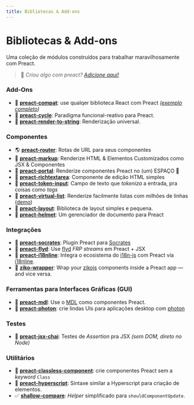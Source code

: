 ```yaml
---
title: Bibliotecas & Add-ons
---
```


# Bibliotecas & Add-ons

Uma coleção de módulos construídos para trabalhar maravilhosamente com Preact.

> :information_desk_person: _Criou algo com preact?
> [Adicione aqui!](https://github.com/preactjs/preact-www/blob/master/content/pt-br/about/libraries-addons.md)_


### Add-Ons

- :raised_hands: **[preact-compat](https://github.com/preactjs/preact-compat)**: use qualqer biblioteca React com Preact *([exemplo completo](https://github.com/developit/preact-compat-example))*
- :repeat: **[preact-cycle](https://github.com/developit/preact-cycle)**: Paradigma funcional-reativo para Preact.
- :page_facing_up: **[preact-render-to-string](https://github.com/preactjs/preact-render-to-string)**: Renderização universal.


### Componentes

- :earth_americas: **[preact-router](https://github.com/preactjs/preact-router)**: Rotas de URL para seus componentes
- :bookmark_tabs: **[preact-markup](https://github.com/developit/preact-markup)**: Renderize HTML & Elementos Customizados como JSX & Componentes
- :satellite: **[preact-portal](https://github.com/developit/preact-portal)**: Renderize componentes Preact no (um) ESPAÇO :milky_way:
- :pencil: **[preact-richtextarea](https://github.com/developit/preact-richtextarea)**: Componente de edição HTML simples
- :bookmark: **[preact-token-input](https://github.com/developit/preact-token-input)**: Campo de texto que <i>tokeniza</i> a entrada, pra coisas como <i>tags</i>
- :card_index: **[preact-virtual-list](https://github.com/developit/preact-virtual-list)**: Renderize facilmente listas com milhões de linhas ([demo](https://jsfiddle.net/developit/qqan9pdo/))
- :triangular_ruler: **[preact-layout](https://download.github.io/preact-layout/)**: Biblioteca de layout simples e pequena.
- :construction_worker: **[preact-helmet](https://github.com/download/preact-helmet)**: Um gerenciador de documento para Preact


### Integrações

- :thought_balloon: **[preact-socrates](https://github.com/matthewmueller/preact-socrates)**: Plugin Preact para [Socrates](http://github.com/matthewmueller/socrates)
- :rowboat: **[preact-flyd](https://github.com/xialvjun/preact-flyd)**: Use [flyd](https://github.com/paldepind/flyd) <i> FRP streams</i> em Preact + JSX
- :speech_balloon: **[preact-i18nline](https://github.com/download/preact-i18nline)**: Integra o ecosistema do [i18n-js](https://github.com/everydayhero/i18n-js) com Preact via [i18nline](https://github.com/download/i18nline).
- 🧩 **[ziko-wrapper](https://github.com/zakarialaoui10/ziko-wrapper)**: Wrap your [zikojs](https://github.com/zakarialaoui10/zikojs) components inside a Preact app — and vice versa.


### Ferramentas para Interfaces Gráficas (GUI)

- :white_square_button: **[preact-mdl](https://github.com/developit/preact-mdl)**: Use o [MDL](https://getmdl.io) como componentes Preact.
- :rocket: **[preact-photon](https://github.com/developit/preact-photon)**: crie lindas UIs para aplicações desktop com [photon](http://photonkit.com)


### Testes

- :microscope: **[preact-jsx-chai](https://github.com/developit/preact-jsx-chai)**: Testes de <i>Assertion</i> pra JSX  _(sem DOM, direto no Node)_


### Utilitários

- :tophat: **[preact-classless-component](https://github.com/ld0rman/preact-classless-component)**: crie componentes Preact sem a _keyword_ `Class`
- :hammer: **[preact-hyperscript](https://github.com/queckezz/preact-hyperscript)**: Sintaxe similar a Hyperscript para criação de elementos.
- :white_check_mark: **[shallow-compare](https://github.com/tkh44/shallow-compare)**: _Helper_ simplificado para `shouldComponentUpdate`.
